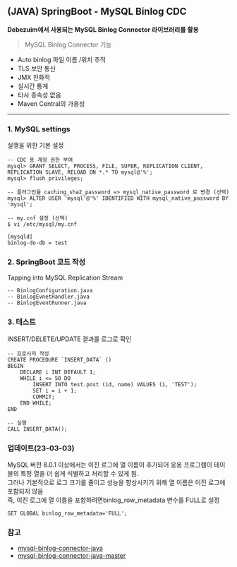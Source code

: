 ## **(JAVA) SpringBoot - MySQL Binlog CDC**

**Debezuim에서 사용되는 MySQL Binlog Connector 라이브러리를 활용**

> MySQL Binlog Connector 기능

* Auto binlog 파일 이름 /위치 추적
* TLS 보안 통신
* JMX 친화적
* 실시간 통계
* 타사 종속성 없음
* Maven Central의 가용성

---

### 1. MySQL settings

실행을 위한 기본 설정  
```
-- CDC 용 계정 권한 부여 
mysql> GRANT SELECT, PROCESS, FILE, SUPER, REPLICATION CLIENT, REPLICATION SLAVE, RELOAD ON *.* TO mysql@'%';
mysql> flush privileges;
```

```
-- 플러그인을 caching_sha2_password => mysql_native_password 로 변경 (선택)
mysql> ALTER USER 'mysql'@'%' IDENTIFIED WITH mysql_native_password BY 'mysql';
```

```
-- my.cnf 설정 (선택)  
$ vi /etc/mysql/my.cnf

[mysqld]
binlog-do-db = test
```

### 2. SpringBoot 코드 작성

Tapping into MySQL Replication Stream  
```
-- BinlogConfiguration.java
-- BinlogEvnetHandler.java
-- BinlogEventRunner.java
```

### 3. 테스트

INSERT/DELETE/UPDATE 결과를 로그로 확인  
```
-- 프로시저 작성
CREATE PROCEDURE `INSERT_DATA` ()
BEGIN
	DECLARE i INT DEFAULT 1;
    WHILE i <= 50 DO
        INSERT INTO test.post (id, name) VALUES (i, 'TEST');
        SET i = i + 1;
        COMMIT;
    END WHILE;
END

-- 실행
CALL INSERT_DATA();
```

### 업데이트(23-03-03)

MySQL 버전 8.0.1 이상에서는 이진 로그에 열 이름이 추가되어 응용 프로그램이 테이블의 특정 열을 더 쉽게 식별하고 처리할 수 있게 됨.    
그러나 기본적으로 로그 크기를 줄이고 성능을 향상시키기 위해 열 이름은 이진 로그에 포함되지 않음   
즉, 이진 로그에 열 이름을 포함하려면binlog_row_metadata 변수를 FULL로 설정  
```
SET GLOBAL binlog_row_metadata='FULL';
```

### 참고
* [mysql-binlog-connector-java](https://github.com/shyiko/mysql-binlog-connector-java)    
* [mysql-binlog-connector-java-master](https://www.javatips.net/api/mysql-binlog-connector-java-master/src/test/java/com/github/shyiko/mysql/binlog/BinaryLogClientTest.java#)

